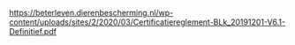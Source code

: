 https://beterleven.dierenbescherming.nl/wp-content/uploads/sites/2/2020/03/Certificatiereglement-BLk_20191201-V6.1-Definitief.pdf
